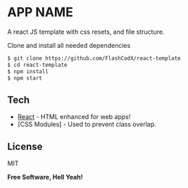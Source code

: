 # APP NAME

<!-- # ![preview](./src/assets/screenshot.png) -->

A react JS template with css resets, and file structure.

Clone and install all needed dependencies

```sh
$ git clone https://github.com/FlashCodX/react-template
$ cd react-template
$ npm install
$ npm start
```

<!-- A challenge made for Frontend Mentor. -->

<!-- > Check it out: [https://FlashCodX.github.io/ping-coming-soon/](https://FlashCodX.github.io/ping-coming-soon/) -->

## Tech

- [React] - HTML enhanced for web apps!
- [CSS Modules] - Used to prevent class overlap.

## License

MIT

**Free Software, Hell Yeah!**

[react]: https://reactjs.org/
